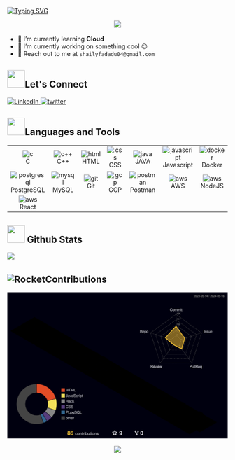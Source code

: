 [![Typing SVG](https://readme-typing-svg.demolab.com?font=Merienda&size=95&pause=90&center=true&vCenter=true&random=false&width=1900&height=160&lines=Hey...%F0%9F%91%8B;Welcome+to+my+GitHub+profile!;I'm+Shaily+Fadadu+;Cloud+%E2%98%81%EF%B8%8F;Learner+%F0%9F%91%A9%E2%80%8D%F0%9F%92%BB)](https://git.io/typing-svg)

<!-- Add a unique and fun animation or GIF -->
<div align="center">
<img src="https://github.com/shailifadadu/shailifadadu/assets/116940934/8f558d3a-0e9c-40f2-a149-66f1073e902e.gif" width="250">
</div> 

- 🌱 I’m currently learning **Cloud**
- 🔭  I’m currently working on something cool 😉
- 📧 Reach out to me at `shailyfadadu04@gmail.com`


<div align="left">
<h2><img src = "https://github.com/Tarikul-Islam-Anik/Animated-Fluent-Emojis/blob/master/Emojis/Hand%20gestures/Handshake.png" width="40" height="40">Let's Connect</h2>
</div>

<p align="left">
  <a href="https://linkedin.com/in/shaily-fadadu" target="blank">
    <img src="https://skillicons.dev/icons?i=linkedin" alt="LinkedIn" height="40" width="40" />
  </a>
  <a href="https://x.com/ShailyFadadu?t=01yzeaYl7_xYnSkLG6TTJg&s=08" target="blank">
    <img src="https://skillicons.dev/icons?i=twitter" alt="twitter" height="40" width="40" />
  </a>
</p>



<div align = "left">
<h2><img src = "https://github.com/Tarikul-Islam-Anik/Animated-Fluent-Emojis/blob/master/Emojis/Travel%20and%20places/Fire.png" width="40" height="40">Languages and Tools</h2>
</div>

<table align="center">
  <tr>
    <td align="center" width="90">
      <img src="https://skillicons.dev/icons?i=c" width="45" height="45" alt="c" title="c" />
      <br>C
    </td>
    <td align="center" width="90">
    <img src = "https://techstack-generator.vercel.app/cpp-icon.svg" width="45" height="45"  alt="c++" title="c++"/>
      <br>C++
    </td>
    <td align="center" width="90">
    <img src = "https://skillicons.dev/icons?i=html" width="45" height="45" alt="html" title="html"/>
      <br>HTML
    </td>
    <td align="center" width="90">
    <img src = "https://skillicons.dev/icons?i=css" width="45" height="45" alt="css" title="css"/>
      <br>CSS
    </td>
    <td align="center" width="90">
    <img src = "https://techstack-generator.vercel.app/java-icon.svg" width="45" height="45" alt="java" title="java"/>
      <br>JAVA
    </td>
    <td align="center" width="90">
    <img src = "https://techstack-generator.vercel.app/js-icon.svg" width="45" height="45" alt="javascript" title="javascript"/>
      <br>Javascript
    </td>
    <td align="center" width="90">
    <img src = "https://techstack-generator.vercel.app/docker-icon.svg" width="45" height="45" alt="docker" title="docker"/>
      <br>Docker
    </td>
    </tr>
  <tr>
    <td align="center" width="90">
    <img src = "https://skillicons.dev/icons?i=postgresql" width="45" height="45" alt="postgresql" title="postgresql"/>
      <br>PostgreSQL
    </td>
    <td align="center" width="90">
    <img src = "https://techstack-generator.vercel.app/mysql-icon.svg" width="45" height="45" alt="mysql" title="mysql"/>
      <br>MySQL
    </td>
    <td align="center" width="90">
    <img src = "https://skillicons.dev/icons?i=git" width="45" height="45" alt="git" title="git"/>
      <br>Git
    </td>
    <td align="center" width="90">
    <img src = "https://skillicons.dev/icons?i=gcp" width="45" height="45" alt="gcp" title="gcp"/>
      <br>GCP
    </td>
    <td align="center" width="90">
    <img src = "https://skillicons.dev/icons?i=postman" width="45" height="45" alt="postman" title="postman"/>
      <br>Postman
    </td>
    <td align="center" width="90">
    <img src = "https://techstack-generator.vercel.app/aws-icon.svg" width="45" height="45" alt="aws" title="aws"/>
      <br>AWS
    </td>
    <td align="center" width="90">
    <img src = "https://skillicons.dev/icons?i=nodejs" width="45" height="45" alt="aws" title="aws"/>
      <br>NodeJS
    </td>
  </tr>
  <tr>
    <td align="center" width="90">
    <img src = "https://techstack-generator.vercel.app/react-icon.svg" width="45" height="45" alt="aws" title="aws"/>
      <br>React
    </td>
  </tr>
</table>


<div align = "left">
<h2><img src = "https://github.com/Tarikul-Islam-Anik/Animated-Fluent-Emojis/blob/master/Emojis/Objects/Bar%20Chart.png" width="40" height="40"> Github Stats</h2>
</div>

<div>
    <img src="https://github-readme-stats.vercel.app/api?username=shailifadadu&show_icons=true&theme=transparent" />
</div>



<div align = "left">
<h2><img src = "https://github.com/Tarikul-Islam-Anik/Animated-Fluent-Emojis/blob/master/Emojis/Travel%20and%20places/Rocket.png" alt="Rocket" width="40" height="40">Contributions</h2>
</div>


<div align="center">
<img src="./profile-3d-contrib/profile-night-rainbow.svg" width="600" alt="Netlify"/>
</div>


<p align="center">
  <img src="https://komarev.com/ghpvc/?username=shailifadadu&style=flat-square&color=blue">
</p>
